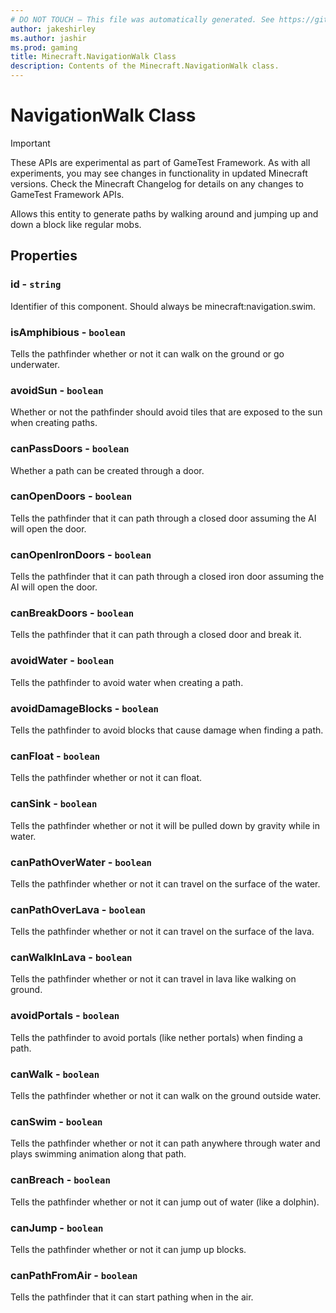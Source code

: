 ```yaml
---
# DO NOT TOUCH — This file was automatically generated. See https://github.com/Mojang/MinecraftScriptingApiDocsGenerator to modify descriptions, examples, etc.
author: jakeshirley
ms.author: jashir
ms.prod: gaming
title: Minecraft.NavigationWalk Class
description: Contents of the Minecraft.NavigationWalk class.
---
```

# NavigationWalk Class
>[!IMPORTANT]
>These APIs are experimental as part of GameTest Framework. As with all experiments, you may see changes in functionality in updated Minecraft versions. Check the Minecraft Changelog for details on any changes to GameTest Framework APIs.

Allows this entity to generate paths by walking around and jumping up and down a block like regular mobs.

## Properties
### **id** - `string`
Identifier of this component. Should always be minecraft:navigation.swim.


### **isAmphibious** - `boolean`
Tells the pathfinder whether or not it can walk on the ground or go underwater.


### **avoidSun** - `boolean`
Whether or not the pathfinder should avoid tiles that are exposed to the sun when creating paths.


### **canPassDoors** - `boolean`
Whether a path can be created through a door.


### **canOpenDoors** - `boolean`
Tells the pathfinder that it can path through a closed door assuming the AI will open the door.


### **canOpenIronDoors** - `boolean`
Tells the pathfinder that it can path through a closed iron door assuming the AI will open the door.


### **canBreakDoors** - `boolean`
Tells the pathfinder that it can path through a closed door and break it.


### **avoidWater** - `boolean`
Tells the pathfinder to avoid water when creating a path.


### **avoidDamageBlocks** - `boolean`
Tells the pathfinder to avoid blocks that cause damage when finding a path.


### **canFloat** - `boolean`
Tells the pathfinder whether or not it can float.


### **canSink** - `boolean`
Tells the pathfinder whether or not it will be pulled down by gravity while in water.


### **canPathOverWater** - `boolean`
Tells the pathfinder whether or not it can travel on the surface of the water.


### **canPathOverLava** - `boolean`
Tells the pathfinder whether or not it can travel on the surface of the lava.


### **canWalkInLava** - `boolean`
Tells the pathfinder whether or not it can travel in lava like walking on ground.


### **avoidPortals** - `boolean`
Tells the pathfinder to avoid portals (like nether portals) when finding a path.


### **canWalk** - `boolean`
Tells the pathfinder whether or not it can walk on the ground outside water.


### **canSwim** - `boolean`
Tells the pathfinder whether or not it can path anywhere through water and plays swimming animation along that path.


### **canBreach** - `boolean`
Tells the pathfinder whether or not it can jump out of water (like a dolphin).


### **canJump** - `boolean`
Tells the pathfinder whether or not it can jump up blocks.


### **canPathFromAir** - `boolean`
Tells the pathfinder that it can start pathing when in the air.



